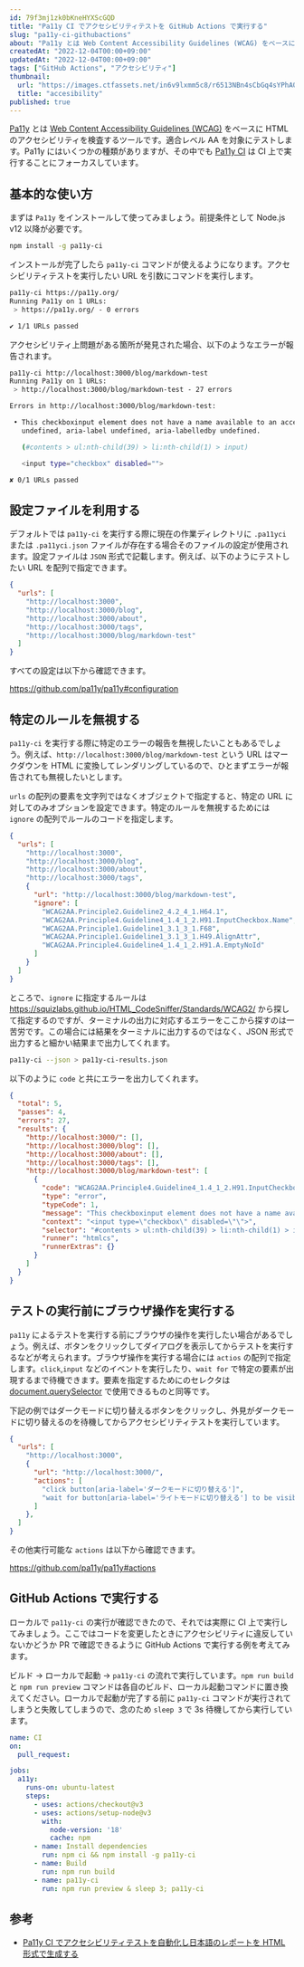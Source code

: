 ```yaml
---
id: 79f3mj1zk0bKneHYXScGQD
title: "Pa11y CI でアクセシビリティテストを GitHub Actions で実行する"
slug: "pa11y-ci-githubactions"
about: "Pa11y とは Web Content Accessibility Guidelines (WCAG) をベースに HTML のアクセシビリティを検査するツールです。適合レベル AA を対象にテストします。Pa11y にはいくつかの種類がありますが、その中でも Pa11y CI は CI 上で実行することにフォーカスしています。"
createdAt: "2022-12-04T00:00+09:00"
updatedAt: "2022-12-04T00:00+09:00"
tags: ["GitHub Actions", "アクセシビリティ"]
thumbnail:
  url: "https://images.ctfassets.net/in6v9lxmm5c8/r6513NBn4sCbGq4sYPhA0/02c228b5c22ce862bbf3c24a62ff86c8/wheelchair-symbol_267f.png"
  title: "accesibility"
published: true
---
```

[Pa11y](https://pa11y.org/) とは [Web Content Accessibility Guidelines (WCAG)](https://www.w3.org/WAI/WCAG2AA-Conformance) をベースに HTML のアクセシビリティを検査するツールです。適合レベル AA を対象にテストします。Pa11y にはいくつかの種類がありますが、その中でも [Pa11y CI](https://github.com/pa11y/pa11y-ci) は CI 上で実行することにフォーカスしています。

## 基本的な使い方

まずは `Pa11y` をインストールして使ってみましょう。前提条件として Node.js v12 以降が必要です。

```sh
npm install -g pa11y-ci
```

インストールが完了したら `pa11y-ci` コマンドが使えるようになります。アクセシビリティテストを実行したい URL を引数にコマンドを実行します。

```sh
pa11y-ci https://pa11y.org/
Running Pa11y on 1 URLs:
 > https://pa11y.org/ - 0 errors

✔ 1/1 URLs passed
```

アクセシビリティ上問題がある箇所が発見された場合、以下のようなエラーが報告されます。

```sh
pa11y-ci http://localhost:3000/blog/markdown-test
Running Pa11y on 1 URLs:
 > http://localhost:3000/blog/markdown-test - 27 errors

Errors in http://localhost:3000/blog/markdown-test:

 • This checkboxinput element does not have a name available to an accessibility API. Valid names are: label element, title
   undefined, aria-label undefined, aria-labelledby undefined.

   (#contents > ul:nth-child(39) > li:nth-child(1) > input)

   <input type="checkbox" disabled="">

✘ 0/1 URLs passed
```

## 設定ファイルを利用する

デフォルトでは `pa11y-ci` を実行する際に現在の作業ディレクトリに `.pa11yci` または `.pa11yci.json` ファイルが存在する場合そのファイルの設定が使用されます。設定ファイルは `JSON` 形式で記載します。例えば、以下のようにテストしたい URL を配列で指定できます。

```json:.pa11yci.json
{
  "urls": [
    "http://localhost:3000",
    "http://localhost:3000/blog",
    "http://localhost:3000/about",
    "http://localhost:3000/tags",
    "http://localhost:3000/blog/markdown-test"
  ]
}
```

すべての設定は以下から確認できます。

https://github.com/pa11y/pa11y#configuration

## 特定のルールを無視する

`pa11y-ci` を実行する際に特定のエラーの報告を無視したいこともあるでしょう。例えば、`http://localhost:3000/blog/markdown-test` という URL はマークダウンを HTML に変換してレンダリングしているので、ひとまずエラーが報告されても無視したいとします。

`urls` の配列の要素を文字列ではなくオブジェクトで指定すると、特定の URL に対してのみオプションを設定できます。特定のルールを無視するためには `ignore` の配列でルールのコードを指定します。

```json
{
  "urls": [
    "http://localhost:3000",
    "http://localhost:3000/blog",
    "http://localhost:3000/about",
    "http://localhost:3000/tags",
    {
      "url": "http://localhost:3000/blog/markdown-test",
      "ignore": [
        "WCAG2AA.Principle2.Guideline2_4.2_4_1.H64.1",
        "WCAG2AA.Principle4.Guideline4_1.4_1_2.H91.InputCheckbox.Name",
        "WCAG2AA.Principle1.Guideline1_3.1_3_1.F68",
        "WCAG2AA.Principle1.Guideline1_3.1_3_1.H49.AlignAttr",
        "WCAG2AA.Principle4.Guideline4_1.4_1_2.H91.A.EmptyNoId"
      ]
    }
  ]
}
```

ところで、`ignore` に指定するルールは https://squizlabs.github.io/HTML_CodeSniffer/Standards/WCAG2/ から探して指定するのですが、ターミナルの出力に対応するエラーをここから探すのは一苦労です。この場合には結果をターミナルに出力するのではなく、JSON 形式で出力すると細かい結果まで出力してくれます。

```sh
pa11y-ci --json > pa11y-ci-results.json
```

以下のように `code` と共にエラーを出力してくれます。

```json
{
  "total": 5,
  "passes": 4,
  "errors": 27,
  "results": {
    "http://localhost:3000/": [],
    "http://localhost:3000/blog": [],
    "http://localhost:3000/about": [],
    "http://localhost:3000/tags": [],
    "http://localhost:3000/blog/markdown-test": [
      {
        "code": "WCAG2AA.Principle4.Guideline4_1.4_1_2.H91.InputCheckbox.Name",
        "type": "error",
        "typeCode": 1,
        "message": "This checkboxinput element does not have a name available to an accessibility API. Valid names are: label element, title undefined, aria-label undefined, aria-labelledby undefined.",
        "context": "<input type=\"checkbox\" disabled=\"\">",
        "selector": "#contents > ul:nth-child(39) > li:nth-child(1) > input",
        "runner": "htmlcs",
        "runnerExtras": {}
      }
    ]
  }
}
```

## テストの実行前にブラウザ操作を実行する

`pa11y` によるテストを実行する前にブラウザの操作を実行したい場合があるでしょう。例えば、ボタンをクリックしてダイアログを表示してからテストを実行するなどが考えられます。ブラウザ操作を実行する場合には `actios` の配列で指定します。`click`,`input` などのイベントを実行したり、`wait for` で特定の要素が出現するまで待機できます。要素を指定するためにのセレクタは [document.querySelector](https://developer.mozilla.org/ja/docs/Web/API/Document/querySelector) で使用できるものと同等です。

下記の例ではダークモードに切り替えるボタンをクリックし、外見がダークモードに切り替えるのを待機してからアクセシビリティテストを実行しています。

```json
{
  "urls": [
    "http://localhost:3000",
    {
      "url": "http://localhost:3000/",
      "actions": [
        "click button[aria-label='ダークモードに切り替える']",
        "wait for button[aria-label='ライトモードに切り替える'] to be visible"
      ]
    },
  ]
}
```

その他実行可能な `actions` は以下から確認できます。

https://github.com/pa11y/pa11y#actions

## GitHub Actions で実行する

ローカルで `pa11y-ci` の実行が確認できたので、それでは実際に CI 上で実行してみましょう。ここではコードを変更したときにアクセシビリティに違反していないかどうか PR で確認できるように GitHub Actions で実行する例を考えてみます。

ビルド → ローカルで起動 → `pa11y-ci` の流れで実行しています。`npm run build` と `npm run preview` コマンドは各自のビルド、ローカル起動コマンドに置き換えてください。ローカルで起動が完了する前に `pa11y-ci` コマンドが実行されてしまうと失敗してしまうので、念のため `sleep 3` で 3s 待機してから実行しています。

```yaml
name: CI
on:
  pull_request:

jobs:
  a11y:
    runs-on: ubuntu-latest
    steps:
      - uses: actions/checkout@v3
      - uses: actions/setup-node@v3
        with:
          node-version: '18'
          cache: npm
      - name: Install dependencies
        run: npm ci && npm install -g pa11y-ci
      - name: Build
        run: npm run build
      - name: pa11y-ci
        run: npm run preview & sleep 3; pa11y-ci
```

## 参考

- [Pa11y CI でアクセシビリティテストを自動化し日本語のレポートを HTML 形式で生成する](https://hyper-text.org/archives/2019/12/auto_accessibility_testing_pa11y_ci.shtml)
